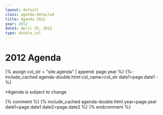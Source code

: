 ```yaml
---
layout: default
class: agenda-detailed
title: Agenda 2012
year: 2012
date1: April 25, 2012
type: double_col
---
```


# 2012 Agenda

{% assign col_str = "site.agenda" | append: page.year %}
{%- include_cached agenda-double.html col_name=col_str date1=page.date1 -%}

*Agenda is subject to change

{% comment %}
{% include_cached agenda-double.html year=page.year date1=page.date1 date2=page.date2 %}
{% endcomment %}
